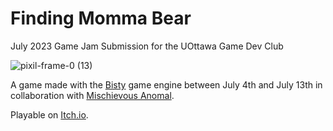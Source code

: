 # Finding Momma Bear
July 2023 Game Jam Submission for the UOttawa Game Dev Club

![pixil-frame-0 (13)](https://github.com/oZep/FindingMommaBear/assets/97713154/98c33f47-542d-483d-951f-84c218961f5f)

A game made with the [Bisty](https://bitsy.org/) game engine between July 4th and July 13th in collaboration with [Mischievous Anomal](https://mischievous-anomaly.itch.io/).

Playable on [Itch.io](https://zepry.itch.io/finding-momma-bear).

